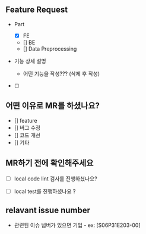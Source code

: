 ## Feature Request

- Part

  - [x] FE
  - [] BE
  - [] Data Preprocessing

- 기능 상세 설명

  - 어떤 기능을 작성??? (삭제 후 작성)

  

- [ ] 

## 어떤 이유로 MR를 하셨나요?

- [] feature
- [] 버그 수정
- [] 코드 개선
- [] 기타



## MR하기 전에 확인해주세요
- [ ] local code lint 검사를 진행하셨나요?
- [ ] local test를 진행하셨나요 ?



## relavant issue number
- 관련된 이슈 넘버가 있으면 기입 - ex: [S06P31E203-00]
